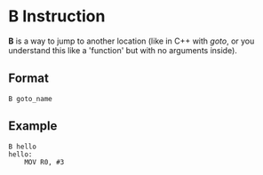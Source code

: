 # B Instruction

**B** is a way to jump to another location (like in C++ with *goto*, or you understand this like a 'function' but with no arguments inside).

## Format
``B goto_name``

## Example
```
B hello
hello:
    MOV R0, #3
```